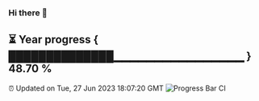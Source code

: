 ### Hi there 👋
⏳ Year progress { ██████████████▁▁▁▁▁▁▁▁▁▁▁▁▁▁▁▁ } 48.70 %
---
⏰ Updated on Tue, 27 Jun 2023 18:07:20 GMT
![Progress Bar CI](https://github.com/Moyi321/Moyi321/workflows/Progress%20Bar%20CI/badge.svg)
